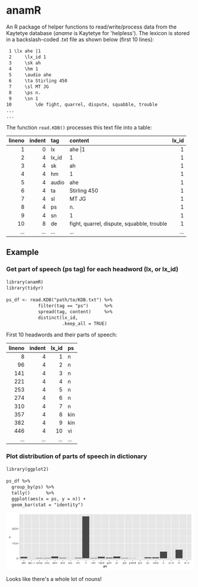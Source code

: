 # anamR

An R package of helper functions to read/write/process data from the Kaytetye database (*aname* is Kaytetye for 'helpless'). The lexicon is stored in a backslash-coded .txt file as shown below (first 10 lines):

```
 1 \lx ahe |1
 2     \lx_id 1
 3     \sk ah
 4     \hm 1
 5     \audio ahe
 6     \ta Stirling 450
 7     \sl MT JG
 8     \ps n.
 9     \sn 1
10         \de fight, quarrel, dispute, squabble, trouble
...
...
```

The function `read.KDB()` processes this text file into a table:

| lineno| indent|tag   |content                                    | lx_id|
|------:|------:|:-----|:------------------------------------------|-----:|
|      1|      0|lx    |ahe &#124;1                                |     1|
|      2|      4|lx_id |1                                          |     1|
|      3|      4|sk    |ah                                         |     1|
|      4|      4|hm    |1                                          |     1|
|      5|      4|audio |ahe                                        |     1|
|      6|      4|ta    |Stirling 450                               |     1|
|      7|      4|sl    |MT JG                                      |     1|
|      8|      4|ps    |n.                                         |     1|
|      9|      4|sn    |1                                          |     1|
|     10|      8|de    |fight, quarrel, dispute, squabble, trouble |     1|
|   ... |  ...  | ...  | ...                                       | ...  |

## Example

### Get part of speech (ps tag) for each headword (lx, or lx_id)

```
library(anamR)
library(tidyr)

ps_df <- read.KDB("path/to/KDB.txt") %>%
            filter(tag == "ps")      %>%
            spread(tag, content)     %>%
            distinct(lx_id,
                     .keep_all = TRUE)
```

First 10 headwords and their parts of speech:

| lineno| indent| lx_id|ps   |
|------:|------:|-----:|:----|
|      8|      4|     1|n   |
|     96|      4|     2|n   |
|    141|      4|     3|n   |
|    221|      4|     4|n   |
|    253|      4|     5|n   |
|    274|      4|     6|n   |
|    310|      4|     7|n   |
|    357|      4|     8|kin |
|    382|      4|     9|kin |
|    446|      4|    10|vi  |
| ...   |   ... | ...  | ... |

### Plot distribution of parts of speech in dictionary

```
library(ggplot2)

ps_df %>%
  group_by(ps) %>%
  tally()      %>%
  ggplot(aes(x = ps, y = n)) +
  geom_bar(stat = "identity")
```

![](inst/ps_plot.png)

Looks like there's a whole lot of nouns!
